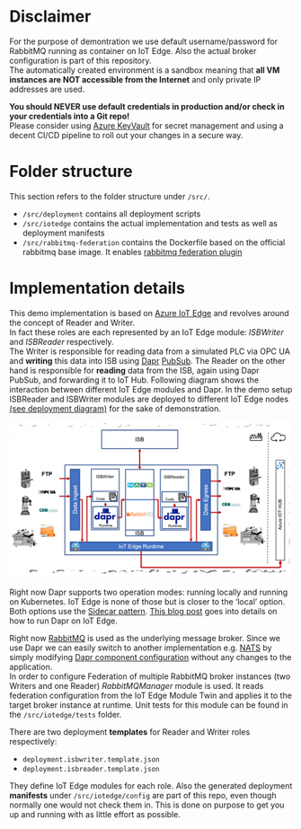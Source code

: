 # Disclaimer

For the purpose of demontration we use default username/password for RabbitMQ running as container on IoT Edge. Also the actual broker configuration is part of this repository.  
The automatically created environment is a sandbox meaning that **all VM instances are NOT accessible from the Internet** and only private IP addresses are used.  
  
**You should NEVER use default credentials in production and/or check in your credentials into a Git repo!**  
Please consider using [Azure KeyVault](https://docs.microsoft.com/en-us/azure/key-vault/basic-concepts) for secret management and using a decent CI/CD pipeline to roll out your changes in a secure way.

# Folder structure

This section refers to the folder structure under ```/src/```.  
* ```/src/deployment``` contains all deployment scripts
* ```/src/iotedge``` contains the actual implementation and tests as well as deployment manifests
* ```/src/rabbitmq-federation``` contains the Dockerfile based on the official rabbitmq base image. It enables [rabbitmq federation plugin](https://www.rabbitmq.com/federation.html)  

# Implementation details

This demo implementation is based on [Azure IoT Edge](https://docs.microsoft.com/en-us/azure/iot-edge/about-iot-edge) and revolves around the concept of Reader and Writer.  
In fact these roles are each represented by an IoT Edge module: _ISBWriter_ and _ISBReader_ respectively.  
The Writer is responsible for reading data from a simulated PLC via OPC UA and **writing** this data into ISB using [Dapr](https://dapr.io/) [PubSub](https://github.com/dapr/samples/tree/master/4.pub-sub). The Reader on the other hand is responsible for **reading** data from the ISB, again using Dapr PubSub, and forwarding it to IoT Hub. Following diagram shows the interaction between different IoT Edge modules and Dapr. In the demo setup ISBReader and ISBWriter modules are deployed to different IoT Edge nodes [(see deployment diagram)](deployment/img/deployment_diagram.PNG) for the sake of demonstration.  
  

![isb_iot_edge](img/isb_iotedge1.PNG)  

    
Right now Dapr supports two operation modes: running locally and running on Kubernetes. IoT Edge is none of those but is closer to the ‘local’ option. Both options use the [Sidecar pattern](https://docs.microsoft.com/en-us/azure/architecture/patterns/sidecar). [This blog post](https://medium.com/@vslepakov/dapr-on-azure-iot-edge-31c7020c8cda) goes into details on how to run Dapr on IoT Edge.  
  
Right now [RabbitMQ](https://www.rabbitmq.com/) is used as the underlying message broker. Since we use Dapr we can easily switch to another implementation e.g. [NATS](https://nats.io/) by simply modifying [Dapr component configuration](iotedge/modules/ISBWriter/components/rabbitmq.yaml) without any changes to the application.  
In order to configure Federation of multiple RabbitMQ broker instances (two Writers and one Reader) _RabbitMQManager_ module is used. It reads federation configuration from the IoT Edge Module Twin and applies it to the target broker instance at runtime. Unit tests for this module can be found in the ```/src/iotedge/tests``` folder.  
  
There are two deployment **templates** for Reader and Writer roles respectively:  
* ```deployment.isbwriter.template.json```
* ```deployment.isbreader.template.json```

They define IoT Edge modules for each role. Also the generated deployment **manifests** under ```/src/iotedge/config``` are part of this repo, even though normally one would not check them in. This is done on purpose to get you up and running with as little effort as possible.